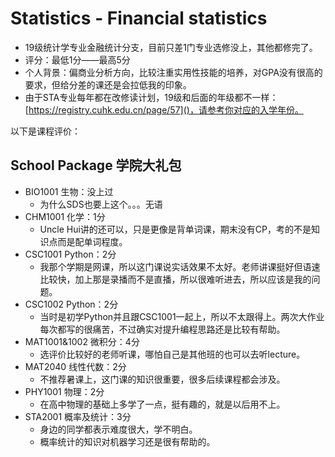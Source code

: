 # Statistics - Financial statistics
- 19级统计学专业金融统计分支，目前只差1门专业选修没上，其他都修完了。
- 评分：最低1分——最高5分
- 个人背景：偏商业分析方向，比较注重实用性技能的培养，对GPA没有很高的要求，但给分差的课还是会拉低我的印象。
- 由于STA专业每年都在改修读计划，19级和后面的年级都不一样：[https://registry.cuhk.edu.cn/page/57]()，请参考你对应的入学年份。

以下是课程评价：
## School Package 学院大礼包
- BIO1001 生物：没上过
  - 为什么SDS也要上这个。。。无语
- CHM1001 化学：1分
  - Uncle Hui讲的还可以，只是更像是背单词课，期末没有CP，考的不是知识点而是配单词程度。
- CSC1001 Python：2分
  - 我那个学期是网课，所以这门课说实话效果不太好。老师讲课挺好但语速比较快，加上那是录播而不是直播，所以很难听进去，所以应该是我的问题。
- CSC1002 Python：2分
  - 当时是初学Python并且跟CSC1001一起上，所以不太跟得上。两次大作业每次都写的很痛苦，不过确实对提升编程思路还是比较有帮助。
- MAT1001&1002 微积分：4分
  - 选评价比较好的老师听课，哪怕自己是其他班的也可以去听lecture。
- MAT2040 线性代数：2分
  - 不推荐暑课上，这门课的知识很重要，很多后续课程都会涉及。
- PHY1001 物理：2分
  - 在高中物理的基础上多学了一点，挺有趣的，就是以后用不上。
- STA2001 概率及统计：3分
  - 身边的同学都表示难度很大，学不明白。
  - 概率统计的知识对机器学习还是很有帮助的。
